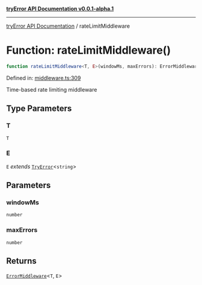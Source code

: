 [**tryError API Documentation v0.0.1-alpha.1**](../index.md)

***

[tryError API Documentation](../index.md) / rateLimitMiddleware

# Function: rateLimitMiddleware()

```ts
function rateLimitMiddleware<T, E>(windowMs, maxErrors): ErrorMiddleware<T, E>;
```

Defined in: [middleware.ts:309](https://github.com/oconnorjohnson/tryError/blob/e3ae0308069a4fba073f4543d527ad76373db795/src/middleware.ts#L309)

Time-based rate limiting middleware

## Type Parameters

### T

`T`

### E

`E` *extends* [`TryError`](../interfaces/TryError.md)\<`string`\>

## Parameters

### windowMs

`number`

### maxErrors

`number`

## Returns

[`ErrorMiddleware`](../type-aliases/ErrorMiddleware.md)\<`T`, `E`\>
